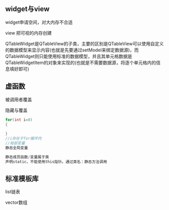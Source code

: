 ## widget与view



widget申请空间，对大内存不合适

view 把可视的内存创建

QTableWidget是QTableView的子类，主要的区别是QTableView可以使用自定义的数据模型来显示内容(也就是先要通过setModel来绑定数据源)，而QTableWidget则只能使用标准的数据模型，并且其单元格数据是QTableWidgetItem的对象来实现的(也就是不需要数据源，将逐个单元格内的信息填好即可)

## 虚函数

被调用者覆盖

隐藏与覆盖

~~~~c
for(int i=0)
{
    
}
//i存在于for循环内
//局部变量
静态全局变量

静态成员函数/变量属于类
声明static，不能使用this指针。通过类名：静态方法调用

~~~~





## 标准模板库

list链表

vector数组

















